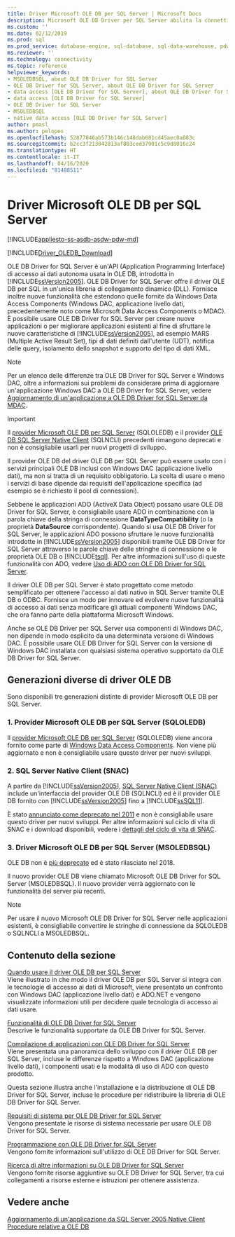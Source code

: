 ```yaml
---
title: Driver Microsoft OLE DB per SQL Server | Microsoft Docs
description: Microsoft OLE DB Driver per SQL Server abilita la connettività per SQL Server e il database SQL di Azure tramite le API OLE DB standard.
ms.custom: ''
ms.date: 02/12/2019
ms.prod: sql
ms.prod_service: database-engine, sql-database, sql-data-warehouse, pdw
ms.reviewer: ''
ms.technology: connectivity
ms.topic: reference
helpviewer_keywords:
- MSOLEDBSQL, about OLE DB Driver for SQL Server
- OLE DB Driver for SQL Server, about OLE DB Driver for SQL Server
- data access [OLE DB Driver for SQL Server], about OLE DB Driver for SQL Server
- data access [OLE DB Driver for SQL Server]
- OLE DB Driver for SQL Server
- MSOLEDBSQL
- native data access [OLE DB Driver for SQL Server]
author: pmasl
ms.author: pelopes
ms.openlocfilehash: 52877846ab573b146c148dab681cd45aec0a083c
ms.sourcegitcommit: b2cc3f213042813af803ced37901c5c9d8016c24
ms.translationtype: HT
ms.contentlocale: it-IT
ms.lasthandoff: 04/16/2020
ms.locfileid: "81488511"
---
```

# <a name="microsoft-ole-db-driver-for-sql-server"></a>Driver Microsoft OLE DB per SQL Server
[!INCLUDE[appliesto-ss-asdb-asdw-pdw-md](../../includes/appliesto-ss-asdb-asdw-pdw-md.md)]

[!INCLUDE[Driver_OLEDB_Download](../../includes/driver_oledb_download.md)]

OLE DB Driver for SQL Server è un'API (Application Programming Interface) di accesso ai dati autonoma usata in OLE DB, introdotta in [!INCLUDE[ssVersion2005](../../includes/ssversion2005-md.md)]. OLE DB Driver for SQL Server offre il driver OLE DB per SQL in un'unica libreria di collegamento dinamico (DLL). Fornisce inoltre nuove funzionalità che estendono quelle fornite da Windows Data Access Components (Windows DAC, applicazione livello dati, precedentemente noto come Microsoft Data Access Components o MDAC). È possibile usare OLE DB Driver for SQL Server per creare nuove applicazioni o per migliorare applicazioni esistenti al fine di sfruttare le nuove caratteristiche di [!INCLUDE[ssVersion2005](../../includes/ssversion2005-md.md)], ad esempio MARS (Multiple Active Result Set), tipi di dati definiti dall'utente (UDT), notifica delle query, isolamento dello snapshot e supporto del tipo di dati XML.  
  
> [!NOTE]  
> Per un elenco delle differenze tra OLE DB Driver for SQL Server e Windows DAC, oltre a informazioni sui problemi da considerare prima di aggiornare un'applicazione Windows DAC a OLE DB Driver for SQL Server, vedere [Aggiornamento di un'applicazione a OLE DB Driver for SQL Server da MDAC](../oledb/applications/updating-an-application-to-oledb-driver-for-sql-server-from-mdac.md).  

> [!IMPORTANT]
> Il [provider Microsoft OLE DB per SQL Server](../../ado/guide/appendixes/microsoft-ole-db-provider-for-sql-server.md) (SQLOLEDB) e il provider [OLE DB SQL Server Native Client](../../relational-databases/native-client/sql-server-native-client.md) (SQLNCLI) precedenti rimangono deprecati e non è consigliabile usarli per nuovi progetti di sviluppo.
  
 Il provider OLE DB del driver OLE DB per SQL Server può essere usato con i servizi principali OLE DB inclusi con Windows DAC (applicazione livello dati), ma non si tratta di un requisito obbligatorio. La scelta di usare o meno i servizi di base dipende dai requisiti dell'applicazione specifica (ad esempio se è richiesto il pool di connessioni).  
  
 Sebbene le applicazioni ADO (ActiveX Data Object) possano usare OLE DB Driver for SQL Server, è consigliabile usare ADO in combinazione con la parola chiave della stringa di connessione **DataTypeCompatibility** (o la proprietà **DataSource** corrispondente). Quando si usa OLE DB Driver for SQL Server, le applicazioni ADO possono sfruttare le nuove funzionalità introdotte in [!INCLUDE[ssVersion2005](../../includes/ssversion2005-md.md)] disponibili tramite OLE DB Driver for SQL Server attraverso le parole chiave delle stringhe di connessione o le proprietà OLE DB o [!INCLUDE[tsql](../../includes/tsql-md.md)]. Per altre informazioni sull'uso di queste funzionalità con ADO, vedere [Uso di ADO con OLE DB Driver for SQL Server](../oledb/applications/using-ado-with-oledb-driver-for-sql-server.md).  
  
 Il driver OLE DB per SQL Server è stato progettato come metodo semplificato per ottenere l'accesso ai dati nativo in SQL Server tramite OLE DB o ODBC. Fornisce un modo per innovare ed evolvere nuove funzionalità di accesso ai dati senza modificare gli attuali componenti Windows DAC, che ora fanno parte della piattaforma Microsoft Windows.  
  
 Anche se OLE DB Driver per SQL Server usa componenti di Windows DAC, non dipende in modo esplicito da una determinata versione di Windows DAC. È possibile usare OLE DB Driver for SQL Server con la versione di Windows DAC installata con qualsiasi sistema operativo supportato da OLE DB Driver for SQL Server.  

 ## <a name="different-generations-of-ole-db-drivers"></a>Generazioni diverse di driver OLE DB

Sono disponibili tre generazioni distinte di provider Microsoft OLE DB per SQL Server.

### <a name="1-microsoft-ole-db-provider-for-sql-server-sqloledb"></a>1. Provider Microsoft OLE DB per SQL Server (SQLOLEDB)
Il [provider Microsoft OLE DB per SQL Server](../../ado/guide/appendixes/microsoft-ole-db-provider-for-sql-server.md) (SQLOLEDB) viene ancora fornito come parte di [Windows Data Access Components](https://msdn.microsoft.com/library/ms692897.aspx). Non viene più aggiornato e non è consigliabile usare questo driver per nuovi sviluppi.

### <a name="2-sql-server-native-client-snac"></a>2. SQL Server Native Client (SNAC)
A partire da [!INCLUDE[ssVersion2005](../../includes/ssversion2005-md.md)], [SQL Server Native Client (SNAC)](../../relational-databases/native-client/sql-server-native-client.md) include un'interfaccia del provider OLE DB (SQLNCLI) ed è il provider OLE DB fornito con [!INCLUDE[ssVersion2005](../../includes/ssversion2005-md.md)] fino a [!INCLUDE[ssSQL11](../../includes/sssql11-md.md)].

È stato [annunciato come deprecato nel 2011](https://blogs.msdn.microsoft.com/sqlnativeclient/2011/08/29/microsoft-is-aligning-with-odbc-for-native-relational-data-access/) e non è consigliabile usare questo driver per nuovi sviluppi. Per altre informazioni sul ciclo di vita di SNAC e i download disponibili, vedere i [dettagli del ciclo di vita di SNAC](https://blogs.msdn.microsoft.com/sqlreleaseservices/snac-lifecycle-explained/).

### <a name="3-microsoft-ole-db-driver-for-sql-server-msoledbsql"></a>3. Driver Microsoft OLE DB per SQL Server (MSOLEDBSQL)
OLE DB non è [più deprecato](https://blogs.msdn.microsoft.com/sqlnativeclient/2017/10/06/announcing-the-new-release-of-ole-db-driver-for-sql-server/) ed è stato rilasciato nel 2018.

Il nuovo provider OLE DB viene chiamato Microsoft OLE DB Driver for SQL Server (MSOLEDBSQL). Il nuovo provider verrà aggiornato con le funzionalità del server più recenti.

> [!NOTE]
> Per usare il nuovo Microsoft OLE DB Driver for SQL Server nelle applicazioni esistenti, è consigliabile convertire le stringhe di connessione da SQLOLEDB o SQLNCLI a MSOLEDBSQL.
  
## <a name="in-this-section"></a>Contenuto della sezione  
[Quando usare il driver OLE DB per SQL Server](../oledb/when-to-use-oledb-driver-for-sql-server.md)  
 Viene illustrato in che modo il driver OLE DB per SQL Server si integra con le tecnologie di accesso ai dati di Microsoft, viene presentato un confronto con Windows DAC (applicazione livello dati) e ADO.NET e vengono visualizzate informazioni utili per decidere quale tecnologia di accesso ai dati usare.  
  
 [Funzionalità di OLE DB Driver for SQL Server](../oledb/features/oledb-driver-for-sql-server-features.md )  
 Descrive le funzionalità supportate da OLE DB Driver for SQL Server.  
  
 [Compilazione di applicazioni con OLE DB Driver for SQL Server](../oledb/applications/building-applications-with-oledb-driver-for-sql-server.md)  
 Viene presentata una panoramica dello sviluppo con il driver OLE DB per SQL Server, incluse le differenze rispetto a Windows DAC (applicazione livello dati), i componenti usati e la modalità di uso di ADO con questo prodotto.  
  
 Questa sezione illustra anche l'installazione e la distribuzione di OLE DB Driver for SQL Server, incluse le procedure per ridistribuire la libreria di OLE DB Driver for SQL Server.  
  
 [Requisiti di sistema per OLE DB Driver for SQL Server](../oledb/system-requirements-for-oledb-driver-for-sql-server.md)  
 Vengono presentate le risorse di sistema necessarie per usare OLE DB Driver for SQL Server.  
  
 [Programmazione con OLE DB Driver for SQL Server](../oledb/ole-db/oledb-driver-for-sql-server-programming.md)  
 Vengono fornite informazioni sull'utilizzo di OLE DB Driver for SQL Server.  
  
 [Ricerca di altre informazioni su OLE DB Driver for SQL Server](../oledb/finding-more-oledb-driver-for-sql-server-information.md)  
 Vengono fornite risorse aggiuntive su OLE DB Driver for SQL Server, tra cui collegamenti a risorse esterne e istruzioni per ottenere assistenza.  
  
  
## <a name="see-also"></a>Vedere anche  
 [Aggiornamento di un'applicazione da SQL Server 2005 Native Client](../oledb/applications/updating-an-application-from-sql-server-2005-native-client.md)    
 [Procedure relative a OLE DB](../oledb/ole-db-how-to/ole-db-how-to-topics.md)  
  
  
